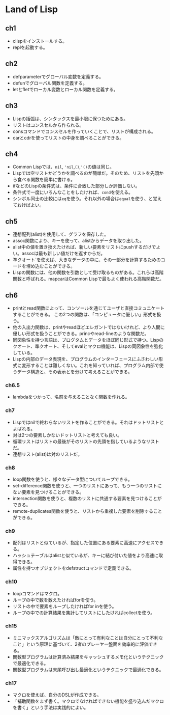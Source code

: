 # Land of Lisp

## ch1

- clispをインストールする。
- replを起動する。

## ch2

- defparameterでグローバル変数を定義する。
- defunでグローバル関数を定義する。
- letとfletでローカル変数とローカル関数を定義する。

## ch3

- Lispの括弧は、シンタックスを最小限に保つためにある。
- リストはコンスセルから作られる。
- consコマンドでコンスセルを作っていくことで、リストが構成される。
- carとcdrを使ってリストの中身を調べることができる。

## ch4

- Common Lispでは、`nil`, `'nil`,`()`,`'()`の値は同じ。
- Lispでは空リストかどうかを調べるのが簡単だ。そのため、リストを先頭から食べる関数を簡単に書ける。
- ifなどのLispの条件式は、条件に合致した部分しか評価しない。
- 条件式で一度にいろんなことをしたければ、`cond`を使える。
- シンボル同士の比較には`eq`を使う。それ以外の場合は`equal`を使う、と覚えておけばよい。

## ch5

- 連想配列(alist)を使用して、グラフを保存した。
- assoc関数により、キーを使って、alistからデータを取り出した。
- alist中の値を置き換えたければ、新しい要素をリストにpushするだけでよい。assocは最も新しい値だけを返すからだ。
- 準クオート`を使えば、大きなデータの中に、その一部分を計算するためのコードを埋め込むことができる。
- Lispの関数には、他の関数を引数として受け取るものがある。これらは高階関数と呼ばれる。mapcarはCommon Lispで最もよく使われる高階関数だ。

## ch6

- printとread関数によって、コンソールを通じてユーザと直接コミュニケートすることができる。
この2つの関数は、「コンピュータに優しい」形式を扱う。
- 他の入出力関数は、printやreadほどエレガントではないけれど、より人間に優しい形式を扱うことができる。princやread-lineのような関数だ。
- 同図象性を持つ言語は、プログタムとデータをほぼ同じ形式で持つ。Lispのクオート、準クオート、そしてevalとマクロ機能は、Lispの同図象性を強化している。
- Lispの内部のデータ表現を、プログラムのインターフェースにふさわしい形式に変形することは難しくない。これを知っていれば、プログラム内部で使うデータ構造と、その表示とを分けて考えることができる。

### ch6.5

- lambdaをつかって、名前を与えることなく関数を作れる。

### ch7

- Lispではnilで終わらないリストを作ることができる。それはドットリストとよばれる。
- 対は2つの要素しかないドットリストと考えても良い。
- 循環リストはリストの最後がそのリストの先頭を指しているようなリストだ。
- 連想リスト(alist)は対のリストだ。

### ch8

- loop関数を使うと、様々なデータ型についてループできる。
- set-difference関数を使うと、一つのリストにあって、もう一つのリストにない要素を見つけることができる。
- intersection関数を使うと、複数のリストに共通する要素を見つけることができる。
- remote-duplicates関数を使うと、リストから重複した要素を削除することができる。

### ch9

- 配列はリストと似ているが、指定した位置にある要素に高速にアクセスできる。
- ハッシュテーブルはalistと似ているが、キーに結び付いた値をより高速に取得できる。
- 属性を持つオブジェクトをdefstructコマンドで定義できる。

### ch10

- loopコマンドはマクロ。
- ループの中で数を数えたければforを使う。
- リストの中で要素をループしたければfor inを使う。
- ループの中での計算結果を集計してリストにしたければcollectを使う。

### ch15

- ミニマックスアルゴリズムは「敵にとって有利なことは自分にとって不利なこと」という原理に基づいて、2者のプレーヤー盤面を効率的に評価できる。
- 関数型プログラムは計算済み結果をキャッシュするメモ化というテクニックで最適化できる。
- 関数型プログラムは末尾呼び出し最適化というテクニックで最適化できる。

### ch17

- マクロを使えば、自分のDSLが作成できる。
- 「補助関数をまず書く。マクロでなければできない機能を盛り込んだマクロを書く」という手法は実践的によい。